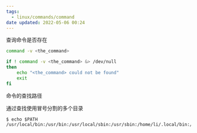 ```yaml
---
tags:
  - linux/commands/command
date updated: 2022-05-06 00:24
---
```



查询命令是否存在

```bash
command -v <the_command>
```

```bash
if ! command -v <the_command> &> /dev/null
then
    echo "<the_command> could not be found"
    exit
fi
```


命令的查找路径

通过查找使用冒号分割的多个目录

```shell
$ echo $PATH
/usr/local/bin:/usr/bin:/usr/local/sbin:/usr/sbin:/home/li/.local/bin:/home/li/bin
```
